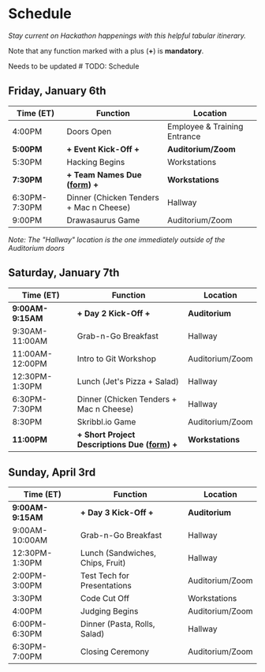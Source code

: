 # Schedule
_Stay current on Hackathon happenings with this helpful tabular itinerary._

Note that any function marked with a plus (**+**) is **mandatory**.

Needs to be updated # TODO: Schedule

## Friday, January 6th

| Time (ET)       | Function                                | Location |
|-----------------|-----------------------------------------|----------|
| 4:00PM          | Doors Open                              | Employee & Training Entrance |
| **5:00PM**          | **+ Event Kick-Off +**                    | **Auditorium/Zoom** |
| 5:30PM          | Hacking Begins                          | Workstations |
| **7:30PM**          | **+ Team Names Due ([form](https://forms.gle/Cagf9asvZiosew8R6)) +**  | **Workstations** |
| 6:30PM-7:30PM   | Dinner (Chicken Tenders + Mac n Cheese) | Hallway |
| 9:00PM          | Drawasaurus Game                        | Auditorium/Zoom |

_Note: The "Hallway" location is the one immediately outside of the Auditorium doors_

## Saturday, January 7th

| Time (ET)       | Function                                | Location |
|-----------------|-----------------------------------------|----------|
| **9:00AM-9:15AM**  | **+ Day 2 Kick-Off +**              | **Auditorium** |
| 9:30AM-11:00AM  | Grab-n-Go Breakfast                     | Hallway |
| 11:00AM-12:00PM | Intro to Git Workshop                   | Auditorium/Zoom |
| 12:30PM-1:30PM  | Lunch (Jet's Pizza + Salad)             | Hallway |
| 6:30PM-7:30PM   | Dinner (Chicken Tenders + Mac n Cheese) | Hallway |
| 8:30PM          | Skribbl.io Game                         | Auditorium/Zoom |
| **11:00PM**         | **+ Short Project Descriptions Due ([form](https://forms.gle/1C5tdUv1ZaMbuEbK6)) +**  | **Workstations** |

## Sunday, April 3rd

| Time (ET)      | Function                            | Location |
|----------------|----------------------------------|----------|
| **9:00AM-9:15AM**  | **+ Day 3 Kick-Off +**              | **Auditorium** |
| 9:00AM-10:00AM | Grab-n-Go Breakfast              | Hallway |
| 12:30PM-1:30PM | Lunch (Sandwiches, Chips, Fruit) | Hallway |
| 2:00PM-3:00PM  | Test Tech for Presentations      | Auditorium/Zoom |
| 3:30PM         | Code Cut Off                     | Workstations |
| 4:00PM         | Judging Begins                   | Auditorium/Zoom |
| 6:00PM-6:30PM  | Dinner (Pasta, Rolls, Salad)     | Hallway |
| 6:30PM-7:00PM  | Closing Ceremony                 | Auditorium/Zoom |
